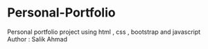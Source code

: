 # Personal-Portfolio
Personal portfolio project using html , css , bootstrap and javascript
<br> 
Author : Salik Ahmad


